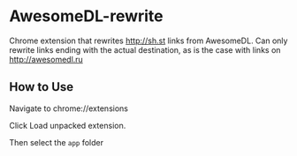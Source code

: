 # AwesomeDL-rewrite

Chrome extension that rewrites http://sh.st links from AwesomeDL.
Can only rewrite links ending with the actual destination, as is the case with links on http://awesomedl.ru

## How to Use
Navigate to chrome://extensions

Click Load unpacked extension.

Then select the `app` folder